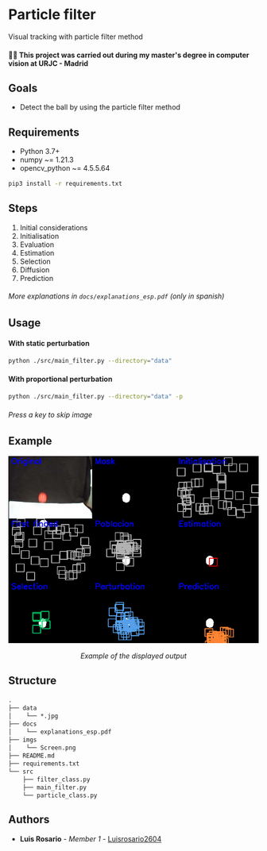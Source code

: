 # Particle filter

Visual tracking with particle filter method

#### 👨‍🎓 This project was carried out during my master's degree in computer vision at URJC - Madrid

## Goals

- Detect the ball by using the particle filter method

## Requirements

* Python 3.7+
* numpy ~= 1.21.3
* opencv_python ~= 4.5.5.64

```bash
pip3 install -r requirements.txt
```

## Steps

1) Initial considerations
2) Initialisation
3) Evaluation
4) Estimation
5) Selection
6) Diffusion
7) Prediction

###### More explanations in ```docs/explanations_esp.pdf``` (only in spanish)

## Usage

#### With static perturbation

```bash
python ./src/main_filter.py --directory="data"
```

#### With proportional perturbation

```bash
python ./src/main_filter.py --directory="data" -p
```

###### Press a key to skip image

## Example

<p align="center">
  <img src="./imgs/Screen.png">
</p>
<p align="center">
  <i>Example of the displayed output</i>
</p>

## Structure

    .
    ├── data
    │    └── *.jpg
    ├── docs
    │    └── explanations_esp.pdf
    ├── imgs
    │    └── Screen.png
    ├── README.md
    ├── requirements.txt
    └── src
        ├── filter_class.py
        ├── main_filter.py
        └── particle_class.py


## Authors

* **Luis Rosario** - *Member 1* - [Luisrosario2604](https://github.com/Luisrosario2604)